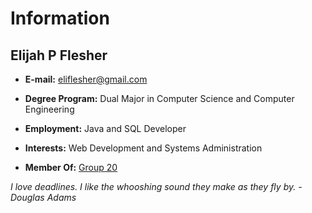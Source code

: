 # Information #

## Elijah P Flesher ##
  * **E-mail:** eliflesher@gmail.com
  * **Degree Program:** Dual Major in Computer Science and Computer Engineering
  * **Employment:** Java and SQL Developer
  * **Interests:** Web Development and Systems Administration

  * **Member Of:** [Group 20](Group20.md)

_I love deadlines. I like the whooshing sound they make as they fly by. - Douglas Adams_